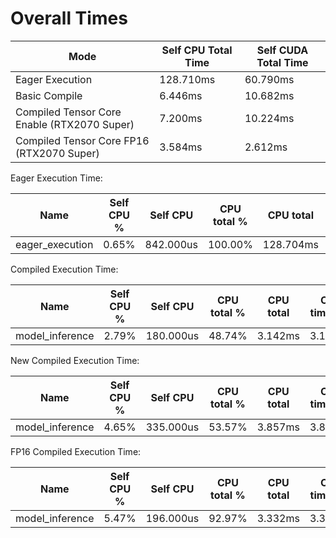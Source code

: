 # Overall Times

| Mode | Self CPU Total Time | Self CUDA Total Time |
|------|---------------------|----------------------|
|Eager Execution|128.710ms|60.790ms|
|Basic Compile  |6.446ms|10.682ms|
|Compiled Tensor Core Enable (RTX2070 Super)| 7.200ms | 10.224ms |
|Compiled Tensor Core FP16 (RTX2070 Super)| 3.584ms | 2.612ms |

Eager Execution Time:

|               Name |   Self CPU % |     Self CPU |  CPU total % |    CPU total | CPU time avg |    Self CUDA |  Self CUDA %  |  CUDA total | CUDA time avg |   # of Calls |
|--------------------|--------------|--------------|--------------|--------------|--------------|--------------|---------------|-------------|---------------|--------------|
|    eager_execution |        0.65% |    842.000us |      100.00% |    128.704ms |    128.704ms |      0.000us |        0.00%  |     3.364ms |      3.364ms  |           1  |

Compiled Execution Time:

|               Name |   Self CPU % |     Self CPU |  CPU total % |    CPU total | CPU time avg |    Self CUDA |  Self CUDA %  |  CUDA total | CUDA time avg |   # of Calls |
|--------------------|--------------|--------------|--------------|--------------|--------------|--------------|---------------|-------------|---------------|--------------|
|    model_inference |        2.79% |    180.000us |       48.74% |      3.142ms |      3.142ms |      0.000us |        0.00%  |     4.293ms |      4.293ms  |           1  |

New Compiled Execution Time:

|               Name |   Self CPU % |     Self CPU |  CPU total % |    CPU total | CPU time avg |    Self CUDA |  Self CUDA %  |  CUDA total | CUDA time avg |   # of Calls |
|--------------------|--------------|--------------|--------------|--------------|--------------|--------------|---------------|-------------|---------------|--------------|
|    model_inference |        4.65% |    335.000us |       53.57% |      3.857ms |      3.857ms |      0.000us |        0.00%  |     4.283ms |      4.283ms  |           1  |

FP16 Compiled Execution Time:

|               Name |   Self CPU % |     Self CPU |  CPU total % |    CPU total | CPU time avg |    Self CUDA |  Self CUDA %  |  CUDA total | CUDA time avg |   # of Calls  |
|--------------------|--------------|--------------|--------------|--------------|--------------|--------------|---------------|-------------|---------------|--------------|
|    model_inference |        5.47% |    196.000us |       92.97% |      3.332ms |      3.332ms |      0.000us |        0.00%  |     1.180ms |      1.180ms  |           1   |
